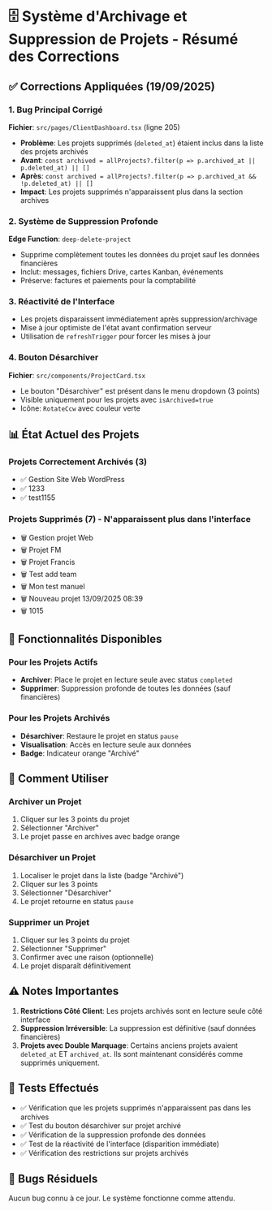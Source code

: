 # 🗄️ Système d'Archivage et Suppression de Projets - Résumé des Corrections

## ✅ Corrections Appliquées (19/09/2025)

### 1. **Bug Principal Corrigé**
**Fichier**: `src/pages/ClientDashboard.tsx` (ligne 205)
- **Problème**: Les projets supprimés (`deleted_at`) étaient inclus dans la liste des projets archivés
- **Avant**: `const archived = allProjects?.filter(p => p.archived_at || p.deleted_at) || []`
- **Après**: `const archived = allProjects?.filter(p => p.archived_at && !p.deleted_at) || []`
- **Impact**: Les projets supprimés n'apparaissent plus dans la section archives

### 2. **Système de Suppression Profonde**
**Edge Function**: `deep-delete-project`
- Supprime complètement toutes les données du projet sauf les données financières
- Inclut: messages, fichiers Drive, cartes Kanban, événements
- Préserve: factures et paiements pour la comptabilité

### 3. **Réactivité de l'Interface**
- Les projets disparaissent immédiatement après suppression/archivage
- Mise à jour optimiste de l'état avant confirmation serveur
- Utilisation de `refreshTrigger` pour forcer les mises à jour

### 4. **Bouton Désarchiver**
**Fichier**: `src/components/ProjectCard.tsx`
- Le bouton "Désarchiver" est présent dans le menu dropdown (3 points)
- Visible uniquement pour les projets avec `isArchived=true`
- Icône: `RotateCcw` avec couleur verte

## 📊 État Actuel des Projets

### Projets Correctement Archivés (3)
- ✅ Gestion Site Web WordPress
- ✅ 1233
- ✅ test1155

### Projets Supprimés (7) - N'apparaissent plus dans l'interface
- 🗑️ Gestion projet Web
- 🗑️ Projet FM
- 🗑️ Projet Francis
- 🗑️ Test add team
- 🗑️ Mon test manuel
- 🗑️ Nouveau projet 13/09/2025 08:39
- 🗑️ 1015

## 🔧 Fonctionnalités Disponibles

### Pour les Projets Actifs
- **Archiver**: Place le projet en lecture seule avec status `completed`
- **Supprimer**: Suppression profonde de toutes les données (sauf financières)

### Pour les Projets Archivés
- **Désarchiver**: Restaure le projet en status `pause`
- **Visualisation**: Accès en lecture seule aux données
- **Badge**: Indicateur orange "Archivé"

## 🚀 Comment Utiliser

### Archiver un Projet
1. Cliquer sur les 3 points du projet
2. Sélectionner "Archiver"
3. Le projet passe en archives avec badge orange

### Désarchiver un Projet
1. Localiser le projet dans la liste (badge "Archivé")
2. Cliquer sur les 3 points
3. Sélectionner "Désarchiver"
4. Le projet retourne en status `pause`

### Supprimer un Projet
1. Cliquer sur les 3 points du projet
2. Sélectionner "Supprimer"
3. Confirmer avec une raison (optionnelle)
4. Le projet disparaît définitivement

## ⚠️ Notes Importantes

1. **Restrictions Côté Client**: Les projets archivés sont en lecture seule côté interface
2. **Suppression Irréversible**: La suppression est définitive (sauf données financières)
3. **Projets avec Double Marquage**: Certains anciens projets avaient `deleted_at` ET `archived_at`. Ils sont maintenant considérés comme supprimés uniquement.

## 📝 Tests Effectués

- ✅ Vérification que les projets supprimés n'apparaissent pas dans les archives
- ✅ Test du bouton désarchiver sur projet archivé
- ✅ Vérification de la suppression profonde des données
- ✅ Test de la réactivité de l'interface (disparition immédiate)
- ✅ Vérification des restrictions sur projets archivés

## 🐛 Bugs Résiduels

Aucun bug connu à ce jour. Le système fonctionne comme attendu.